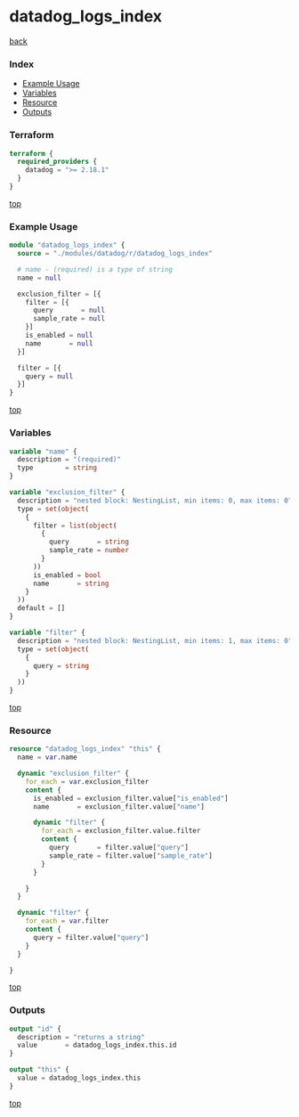 # datadog_logs_index

[back](../datadog.md)

### Index

- [Example Usage](#example-usage)
- [Variables](#variables)
- [Resource](#resource)
- [Outputs](#outputs)

### Terraform

```terraform
terraform {
  required_providers {
    datadog = ">= 2.18.1"
  }
}
```

[top](#index)

### Example Usage

```terraform
module "datadog_logs_index" {
  source = "./modules/datadog/r/datadog_logs_index"

  # name - (required) is a type of string
  name = null

  exclusion_filter = [{
    filter = [{
      query       = null
      sample_rate = null
    }]
    is_enabled = null
    name       = null
  }]

  filter = [{
    query = null
  }]
}
```

[top](#index)

### Variables

```terraform
variable "name" {
  description = "(required)"
  type        = string
}

variable "exclusion_filter" {
  description = "nested block: NestingList, min items: 0, max items: 0"
  type = set(object(
    {
      filter = list(object(
        {
          query       = string
          sample_rate = number
        }
      ))
      is_enabled = bool
      name       = string
    }
  ))
  default = []
}

variable "filter" {
  description = "nested block: NestingList, min items: 1, max items: 0"
  type = set(object(
    {
      query = string
    }
  ))
}
```

[top](#index)

### Resource

```terraform
resource "datadog_logs_index" "this" {
  name = var.name

  dynamic "exclusion_filter" {
    for_each = var.exclusion_filter
    content {
      is_enabled = exclusion_filter.value["is_enabled"]
      name       = exclusion_filter.value["name"]

      dynamic "filter" {
        for_each = exclusion_filter.value.filter
        content {
          query       = filter.value["query"]
          sample_rate = filter.value["sample_rate"]
        }
      }

    }
  }

  dynamic "filter" {
    for_each = var.filter
    content {
      query = filter.value["query"]
    }
  }

}
```

[top](#index)

### Outputs

```terraform
output "id" {
  description = "returns a string"
  value       = datadog_logs_index.this.id
}

output "this" {
  value = datadog_logs_index.this
}
```

[top](#index)